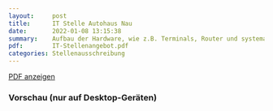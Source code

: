 ```yaml
---
layout:     post
title:      IT Stelle Autohaus Nau
date:       2022-01-08 13:15:38
summary:    Aufbau der Hardware, wie z.B. Terminals, Router und systematische Verbindung ...
pdf:        IT-Stellenangebot.pdf
categories: Stellenausschreibung
---
```


<!-- ###############
Do not edit the code below! Only enter the name of the pdf in row 6 and upload the pdf to /pdfs/
###############' -->

<a class="btn btn-primary" href="{{ site.url }}/pdfs/{{page.pdf}}">PDF anzeigen</a>

<h3>Vorschau (nur auf Desktop-Geräten)</h3>
<div class="d-none d-sm-block">
    <object data="{{ site.url }}/pdfs/{{page.pdf}}" width="100%" height="750" type='application/pdf'>
    </object>
</div>
